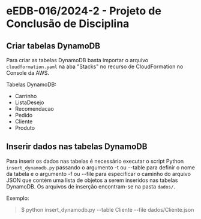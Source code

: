 # eEDB-016/2024-2 - Projeto de Conclusão de Disciplina

## Criar tabelas DynamoDB

Para criar as tabelas DynamoDB basta importar o arquivo `cloudformation.yaml` na aba "Stacks" no recurso de CloudFormation no Console da AWS.

Tabelas DynamoDB:
- Carrinho
- ListaDesejo
- Recomendacao
- Pedido
- Cliente
- Produto

## Inserir dados nas tabelas DynamoDB

Para inserir os dados nas tabelas é necessário executar o script Python `insert_dynamodb.py` passando o argumento -t ou --table para definir  o nome da tabela e o argumento -f ou --file para especificar o caminho do arquivo JSON que contém uma lista de objetos a serem inseridos nas tabelas DynamoDB. Os arquivos de inserção encontram-se na pasta `dados/`.

Exemplo: 
> $ python insert_dynamodb.py --table Cliente --file dados/Cliente.json